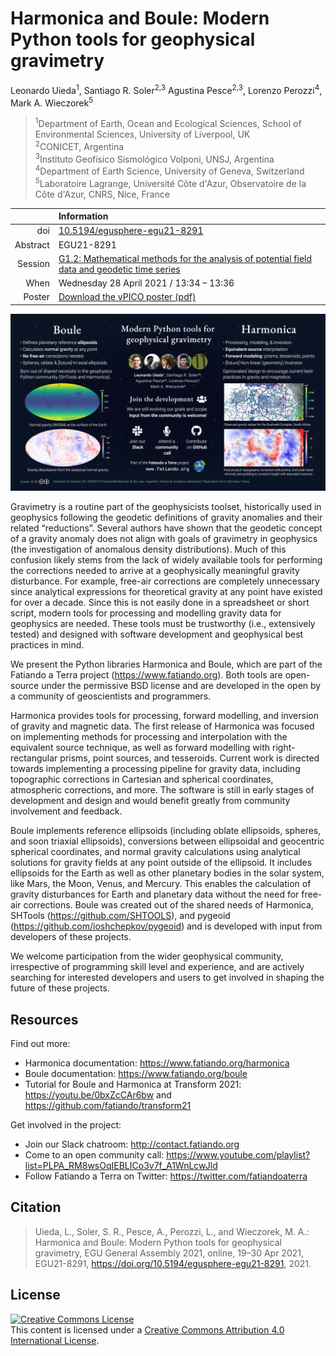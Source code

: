 # Harmonica and Boule: Modern Python tools for geophysical gravimetry

Leonardo Uieda<sup>1</sup>,
Santiago R. Soler<sup>2,3</sup>
Agustina Pesce<sup>2,3</sup>,
Lorenzo Perozzi<sup>4</sup>,
Mark A. Wieczorek<sup>5</sup>

> <sup>1</sup>Department of Earth, Ocean and Ecological Sciences, School of Environmental Sciences, University of Liverpool, UK
> <br>
> <sup>2</sup>CONICET, Argentina
> <br>
> <sup>3</sup>Instituto Geofı́sico Sismológico Volponi, UNSJ, Argentina
> <br>
> <sup>4</sup>Department of Earth Science, University of Geneva, Switzerland
> <br>
> <sup>5</sup>Laboratoire Lagrange, Université Côte d'Azur, Observatoire de la Côte d'Azur, CNRS, Nice, France

| | Information |
|---:|:----|
| doi | [10.5194/egusphere-egu21-8291](https://doi.org/10.5194/egusphere-egu21-8291) |
| Abstract | EGU21-8291 |
| Session | [G1.2: Mathematical methods for the analysis of potential field data and geodetic time series](https://meetingorganizer.copernicus.org/EGU21/session/39913) |
| When | Wednesday 28 April 2021 / 13:34 – 13:36 |
| Poster | [Download the vPICO poster (pdf)](https://github.com/fatiando/egu2021/raw/main/vpico.pdf) |

![vPICO poster for a quick 2-minute presentation of the abstract.](https://github.com/fatiando/egu2021/raw/main/vpico.jpg)

Gravimetry is a routine part of the geophysicists toolset, historically used in geophysics following the geodetic definitions of gravity anomalies and their related “reductions”.
Several authors have shown that the geodetic concept of a gravity anomaly does not align with goals of gravimetry in geophysics (the investigation of anomalous density distributions).
Much of this confusion likely stems from the lack of widely available tools for performing the corrections needed to arrive at a geophysically meaningful gravity disturbance.
For example, free-air corrections are completely unnecessary since analytical expressions for theoretical gravity at any point have existed for over a decade.
Since this is not easily done in a spreadsheet or short script, modern tools for processing and modelling gravity data for geophysics are needed.
These tools must be trustworthy (i.e., extensively tested) and designed with software development and geophysical best practices in mind.

We present the Python libraries Harmonica and Boule, which are part of the Fatiando a Terra project (https://www.fatiando.org).
Both tools are open-source under the permissive BSD license and are developed in the open by a community of geoscientists and programmers.

Harmonica provides tools for processing, forward modelling, and inversion of gravity and magnetic data.
The first release of Harmonica was focused on implementing methods for processing and interpolation with the equivalent source technique, as well as forward modelling with right-rectangular prisms, point sources, and tesseroids.
Current work is directed towards implementing a processing pipeline for gravity data, including topographic corrections in Cartesian and spherical coordinates, atmospheric corrections, and more.
The software is still in early stages of development and design and would benefit greatly from community involvement and feedback.

Boule implements reference ellipsoids (including oblate ellipsoids, spheres, and soon triaxial ellipsoids), conversions between ellipsoidal and geocentric spherical coordinates, and normal gravity calculations using analytical solutions for gravity fields at any point outside of the ellipsoid.
It includes ellipsoids for the Earth as well as other planetary bodies in the solar system, like Mars, the Moon, Venus, and Mercury.
This enables the calculation of gravity disturbances for Earth and planetary data without the need for free-air corrections.
Boule was created out of the shared needs of Harmonica, SHTools (https://github.com/SHTOOLS), and pygeoid (https://github.com/ioshchepkov/pygeoid) and is developed with input from developers of these projects.

We welcome participation from the wider geophysical community, irrespective of programming skill level and experience, and are actively searching for interested developers and users to get involved in shaping the future of these projects.

## Resources

Find out more:

* Harmonica documentation: https://www.fatiando.org/harmonica
* Boule documentation: https://www.fatiando.org/boule
* Tutorial for Boule and Harmonica at Transform 2021: https://youtu.be/0bxZcCAr6bw and https://github.com/fatiando/transform21

Get involved in the project:

* Join our Slack chatroom: http://contact.fatiando.org
* Come to an open community call: https://www.youtube.com/playlist?list=PLPA_RM8wsOqIEBLICo3v7f_A1WnLcwJld
* Follow Fatiando a Terra on Twitter: https://twitter.com/fatiandoaterra

## Citation

> Uieda, L., Soler, S. R., Pesce, A., Perozzi, L., and Wieczorek, M. A.:
> Harmonica and Boule: Modern Python tools for geophysical gravimetry,
> EGU General Assembly 2021, online, 19–30 Apr 2021, EGU21-8291,
> https://doi.org/10.5194/egusphere-egu21-8291, 2021.

## License

<a rel="license" href="http://creativecommons.org/licenses/by/4.0/"><img
alt="Creative Commons License" style="border-width:0"
src="https://i.creativecommons.org/l/by/4.0/88x31.png" /></a><br>
This content is licensed under a <a rel="license"
href="http://creativecommons.org/licenses/by/4.0/">Creative Commons Attribution
4.0 International License</a>.
